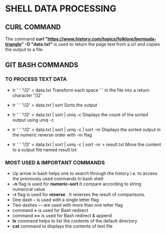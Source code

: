 # SHELL DATA PROCESSING


## CURL COMMAND
The command **curl "https://www.history.com/topics/folklore/bermuda-triangle" -O "data.txt"** is used to return the page text from a url and copies the output to a file.

## GIT BASH COMMANDS 
### TO PROCESS TEXT DATA
- tr ' ' '\12' < data.txt
Transform each space ' ' in the file into a return character '\12'

- tr ' ' '\12' < data.txt | sort
Sorts the output

- tr ' ' '\12' < data.txt | sort | uniq -c
Displays the count of the sorted output using uniq -c 

- tr ' ' '\12' < data.txt | sort | uniq -c | sort -nr
Displays the sorted output in the numeric reverse order with -nr flag

- tr ' ' '\12' < data.txt | sort | uniq -c | sort -nr > result.txt
Move the content to a output file named result.txt

### MOST USED & IMPORTANT COMMANDS
- Up arrow in bash helps one to search through the history i.e. to access the previously used commands
In bash shell
- **-n** flag is used for **numeric-sort**.It compare according to string numerical value
- **-r** flag is used for **reverse** . It reverses the result of comparisons.
- One dash **-** is used with a single letter flag
- Two dashes **--** are used with more than one letter flag
- command **>** is used for Bash redirect
- command **>>** is used for Bash redirect & append 
- **ls** command helps to list the contents of the default directory
- **cat** command to displays the contents of text file
